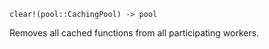 ```
clear!(pool::CachingPool) -> pool
```

Removes all cached functions from all participating workers.
